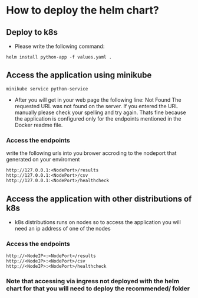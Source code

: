 # How to deploy the helm chart?
## Deploy to k8s
- Please write the following command:
```
helm install python-app -f values.yaml .
```
## Access the application using minikube
```
minikube service python-service
```
- After you will get in your web page the following line:
Not Found
The requested URL was not found on the server. If you entered the URL manually please check your spelling and try again.
Thats fine because the application is configured only for the endpoints mentioned in the Docker readme file.
### Access the endpoints
write the following urls into you brower accroding to the nodeport that generated on your enviroment
```
http://127.0.0.1:<NodePort>/results
http://127.0.0.1:<NodePort>/csv
http://127.0.0.1:<NodePort>/healthcheck
```


## Access the application with other distributions of k8s
- k8s distributions runs on nodes so to access the application you will need an ip address of one of the nodes
### Access the endpoints
```
http://<NodeIP>:<NodePort>/results
http://<NodeIP>:<NodePort>/csv
http://<NodeIP>:<NodePort>/healthcheck
```
### Note that accessing via ingress not deployed with the helm chart for that you will need to deploy the recommended/ folder
